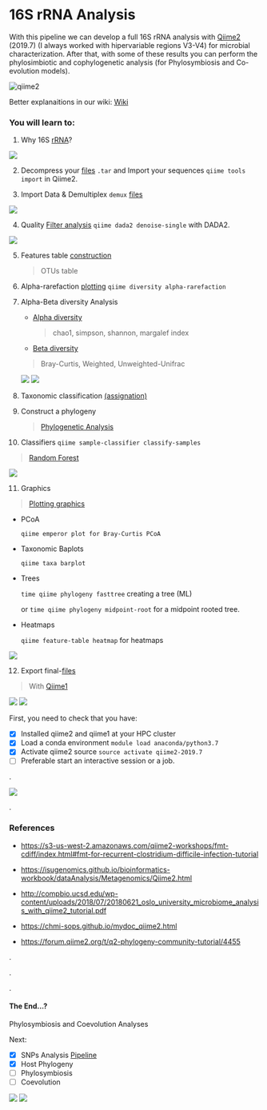 # 16S rRNA Analysis

With this pipeline we can develop a full 16S rRNA analysis with [Qiime2](https://qiime2.org/) (2019.7) (I always worked with hipervariable regions V3-V4) for microbial characterization. After that, with some of these results you can perform the phylosimbiotic and cophylogenetic analysis (for Phylosymbiosis and Co-evolution models).


![qiime2](https://qiime2.org/assets/img/qiime2.svg)


Better explanaitions in our wiki:
[Wiki](https://github.com/DianaCarolinaVergara/16S-rRNA-Analysis/wiki)

### You will learn to:


1. Why 16S [rRNA](https://github.com/DianaCarolinaVergara/16S-rRNA-Analysis/wiki/1.-Why-16S-rRNA)?

![](https://camo.githubusercontent.com/8125565a1073969bccf54ea0f82d689d522ee08f/68747470733a2f2f68656c702e657a62696f636c6f75642e6e65742f77702f77702d636f6e74656e742f75706c6f6164732f323031372f30352f3136735f7661725f726567696f6e2e706e67)

2. Decompress your [files](https://github.com/DianaCarolinaVergara/16S-rRNA-Analysis/wiki/2.-Decompress-files) `.tar` and Import your sequences `qiime tools import` in Qiime2.

3. Import Data & Demultiplex `demux` [files](https://github.com/DianaCarolinaVergara/16S-rRNA-Analysis/wiki/3.-Import-Data-&-Demultiplex)

![](https://camo.githubusercontent.com/955eb5fa960831ac8c3a97343c9954e0d2a322b0/68747470733a2f2f7777772e7265736561726368676174652e6e65742f70726f66696c652f4368756e5f4a696d6d69655f59652f7075626c69636174696f6e2f3332313733353038372f6669677572652f666967312f41533a36333636343037333733373031313240313532383739383338383739342f44656d75786c65742d64656d756c7469706c6578696e672d616e642d646f75626c65742d6964656e74696669636174696f6e2d66726f6d2d73696e676c652d63656c6c2d646174612d612d506970656c696e652d666f725f573634302e6a7067)

4. Quality [Filter analysis](https://github.com/DianaCarolinaVergara/16S-rRNA-Analysis/wiki/4.-Quality-Filter)  `qiime dada2 denoise-single` with DADA2.

![](https://camo.githubusercontent.com/7fe6c8bb29e8a0e46f3df72b6edd7751981e4e95/68747470733a2f2f62656e6a6a6e65622e6769746875622e696f2f64616461322f696d616765732f44414441325f4c6f676f5f546578745f315f31345f36343070782e706e67)



5. Features table [construction](https://github.com/DianaCarolinaVergara/16S-rRNA-Analysis/wiki/5.-Feature-Table-Construction) 
   > OTUs table
6. Alpha-rarefaction [plotting](https://github.com/DianaCarolinaVergara/16S-rRNA-Analysis/wiki/5.-Feature-Table-Construction) `qiime diversity alpha-rarefaction`
7. Alpha-Beta diversity Analysis
   * [Alpha diversity](https://github.com/DianaCarolinaVergara/16S-rRNA-Analysis/wiki/8.1.-Alpha--Diversity-Analysis)
     > chao1, simpson, shannon, margalef index
   * [Beta diversity](https://github.com/DianaCarolinaVergara/16S-rRNA-Analysis/wiki/8.2-Beta-Analysis)
    > Bray-Curtis, Weighted, Unweighted-Unifrac
    
    
    ![](https://camo.githubusercontent.com/3778262e8c516adfcfb5048a1c3ab0ae4d9ccffa/68747470733a2f2f75706c6f61642e77696b696d656469612e6f72672f77696b6970656469612f636f6d6d6f6e732f7468756d622f372f37332f426574615f76735f6c617469747564652e6769662f33333070782d426574615f76735f6c617469747564652e676966)
    ![](https://camo.githubusercontent.com/c12c95aa9d8d938275ba97944f2bb5367d5c4a0b/68747470733a2f2f6472697665352e636f6d2f757365617263682f6d616e75616c2f6f74755f7461626c652e6a7067)
    
8. Taxonomic classification [(assignation)](https://github.com/DianaCarolinaVergara/16S-rRNA-Analysis/wiki/9.-Taxonomic-Classification)

9. Construct a phylogeny
   > [Phylogenetic Analysis](https://github.com/DianaCarolinaVergara/16S-rRNA-Analysis/wiki/10.-Construct-a-Phylogeny)
   
10. Classifiers `qiime sample-classifier classify-samples`
   > [Random Forest](https://github.com/DianaCarolinaVergara/16S-rRNA-Analysis/wiki/11.-Classifiers)
   
   ![](https://camo.githubusercontent.com/8c5317ce22acf5661a37eab0009be8c29f24dfe1/68747470733a2f2f6472697665352e636f6d2f757365617263682f6d616e75616c2f636c61737369666965722e676966)
   
11. Graphics
   
   > [Plotting graphics](https://github.com/DianaCarolinaVergara/16S-rRNA-Analysis/wiki/12.-Graphics)
   
   - PCoA
   
        `qiime emperor plot for Bray-Curtis PCoA`
    
   - Taxonomic Baplots
    
        `qiime taxa barplot` 
    
   - Trees
    
        `time qiime phylogeny fasttree` creating a tree (ML)
    
      or `time qiime phylogeny midpoint-root` for a midpoint rooted tree.
      
   - Heatmaps
      
        `qiime feature-table heatmap` for heatmaps
    
   
 ![](https://camo.githubusercontent.com/9cafaae7b8b19f5390b3e860bea01ba21b77f77f/68747470733a2f2f666f72756d2d7169696d65322d6f72672e73332e6475616c737461636b2e75732d776573742d322e616d617a6f6e6177732e636f6d2f6f726967696e616c2f32582f632f636665333436616464653161633962373239326461613862643835636661623562383434623361322e676966)
  
  
12. Export final-[files](https://github.com/DianaCarolinaVergara/16S-rRNA-Analysis/wiki/13.-Export-Files)
  > With [Qiime1](http://qiime.org/) 
  
  
  ![](https://camo.githubusercontent.com/e52928fe0a62e4db03fe3c82b4bf55c95e5fcd2a/687474703a2f2f7169696d652e6f72672f686f6d655f7374617469632f696d616765732f7169696d655f6c6f676f5f6c617267652e706e67)
  ![](https://camo.githubusercontent.com/59590379634ff33ddac6945f6365f424b208fd2b/687474703a2f2f62696f6d2d666f726d61742e6f72672f5f696d616765732f62696f6d2d666f726d61742e706e67)


First, you need to check that you have:
- [X] Installed qiime2 and qiime1 at your HPC cluster
- [X] Load a conda environment `module load anaconda/python3.7`
- [X] Activate qiime2 source `source activate qiime2-2019.7`
- [ ] Preferable start an interactive session or a job.

.

![](https://qiime2.org/assets/img/q2cli.png)

.


### References

- https://s3-us-west-2.amazonaws.com/qiime2-workshops/fmt-cdiff/index.html#fmt-for-recurrent-clostridium-difficile-infection-tutorial

- https://isugenomics.github.io/bioinformatics-workbook/dataAnalysis/Metagenomics/Qiime2.html

- http://compbio.ucsd.edu/wp-content/uploads/2018/07/20180621_oslo_university_microbiome_analysis_with_qiime2_tutorial.pdf

- https://chmi-sops.github.io/mydoc_qiime2.html

- https://forum.qiime2.org/t/q2-phylogeny-community-tutorial/4455

.

.

.
#### The End...?

Phylosymbiosis and Coevolution Analyses

Next:

- [X] SNPs Analysis [Pipeline](https://github.com/DianaCarolinaVergara/SNPs_pipeline)
- [X] Host Phylogeny 
- [ ] Phylosymbiosis
- [ ] Coevolution

![](https://camo.githubusercontent.com/d4032f16242baa159607e5a9c797359675ccde75/68747470733a2f2f692e70696e696d672e636f6d2f323336782f35302f34392f32342f35303439323435353263643939626361396432623231666437633839326365382d2d636f72616c2d626c65616368696e672d6f6365616e2d70686f746f732e6a7067)
![](https://camo.githubusercontent.com/d6043736b6c0c076026ad55de9d07e9464ec58e5/68747470733a2f2f692e70696e696d672e636f6d2f323336782f30662f33322f39342f30663332393438313238383461613733353830383030663330376332623762662d2d636f72616c2d72656566732d617175617269756d732e6a7067)
